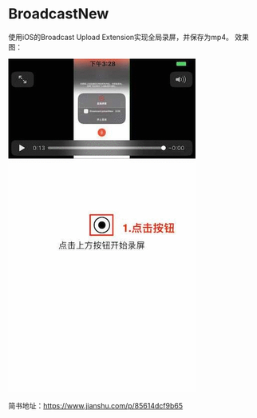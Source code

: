 # BroadcastNew
 
使用iOS的Broadcast Upload Extension实现全局录屏，并保存为mp4。
效果图：

![效果图](img/final.gif)

简书地址：https://www.jianshu.com/p/85614dcf9b65

